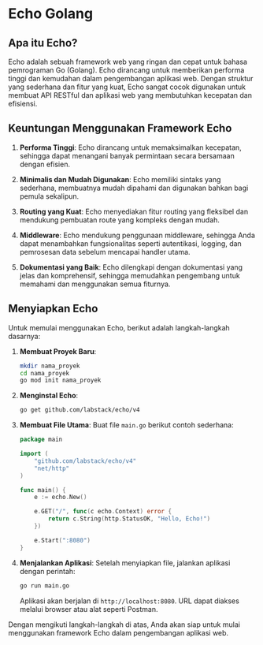 # Echo Golang

## Apa itu Echo?

Echo adalah sebuah framework web yang ringan dan cepat untuk bahasa pemrograman Go (Golang). Echo dirancang untuk memberikan performa tinggi dan kemudahan dalam pengembangan aplikasi web. Dengan struktur yang sederhana dan fitur yang kuat, Echo sangat cocok digunakan untuk membuat API RESTful dan aplikasi web yang membutuhkan kecepatan dan efisiensi.

## Keuntungan Menggunakan Framework Echo

1. **Performa Tinggi**: Echo dirancang untuk memaksimalkan kecepatan, sehingga dapat menangani banyak permintaan secara bersamaan dengan efisien.
  
2. **Minimalis dan Mudah Digunakan**: Echo memiliki sintaks yang sederhana, membuatnya mudah dipahami dan digunakan bahkan bagi pemula sekalipun.

3. **Routing yang Kuat**: Echo menyediakan fitur routing yang fleksibel dan mendukung pembuatan route yang kompleks dengan mudah.

4. **Middleware**: Echo mendukung penggunaan middleware, sehingga Anda dapat menambahkan fungsionalitas seperti autentikasi, logging, dan pemrosesan data sebelum mencapai handler utama.

5. **Dokumentasi yang Baik**: Echo dilengkapi dengan dokumentasi yang jelas dan komprehensif, sehingga memudahkan pengembang untuk memahami dan menggunakan semua fiturnya.

## Menyiapkan Echo

Untuk memulai menggunakan Echo, berikut adalah langkah-langkah dasarnya:

1. **Membuat Proyek Baru**:
   ```bash
   mkdir nama_proyek
   cd nama_proyek
   go mod init nama_proyek
   ```

2. **Menginstal Echo**:
   ```bash
   go get github.com/labstack/echo/v4
   ```

3. **Membuat File Utama**:
   Buat file `main.go` berikut contoh sederhana:
   ```go
   package main

   import (
       "github.com/labstack/echo/v4"
       "net/http"
   )

   func main() {
       e := echo.New()

       e.GET("/", func(c echo.Context) error {
           return c.String(http.StatusOK, "Hello, Echo!")
       })

       e.Start(":8080")
   }
   ```

4. **Menjalankan Aplikasi**:
   Setelah menyiapkan file, jalankan aplikasi dengan perintah:
   ```bash
   go run main.go
   ```

   Aplikasi akan berjalan di `http://localhost:8080`. URL dapat diakses melalui browser atau alat seperti Postman.

Dengan mengikuti langkah-langkah di atas, Anda akan siap untuk mulai menggunakan framework Echo dalam pengembangan aplikasi web.
